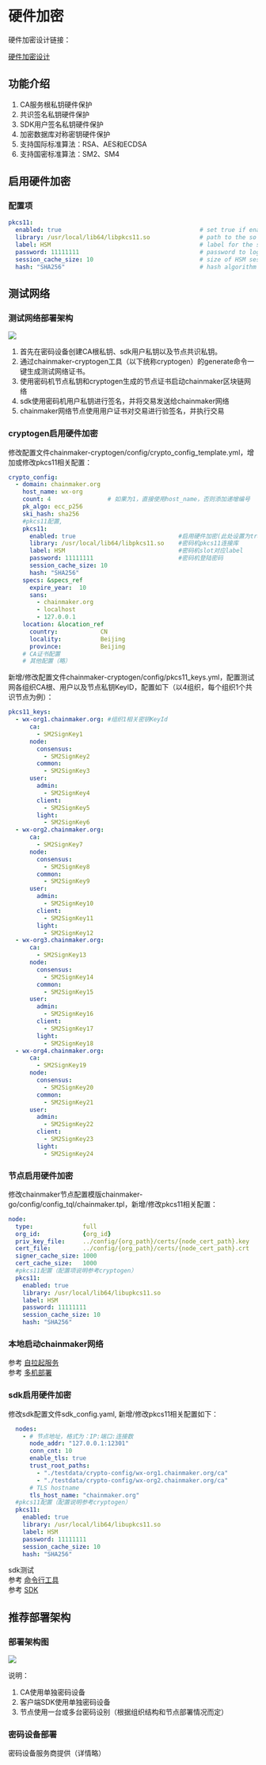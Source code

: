 # 硬件加密

硬件加密设计链接：

[硬件加密设计](../tech/硬件加密.md)

## 功能介绍
1. CA服务根私钥硬件保护
2. 共识签名私钥硬件保护
3. SDK用户签名私钥硬件保护
4. 加密数据库对称密钥硬件保护
5. 支持国际标准算法：RSA、AES和ECDSA
6. 支持国密标准算法：SM2、SM4

## 启用硬件加密
### 配置项

```yaml
pkcs11:
  enabled: true                                       # set true if enable pkcs11
  library: /usr/local/lib64/libpkcs11.so              # path to the so file of pkcs11 interface
  label: HSM                                          # label for the slot to be used
  password: 11111111                                  # password to logon the HSM
  session_cache_size: 10                              # size of HSM session cache, default 10
  hash: "SHA256"                                      # hash algorithm used to compute SKI
```

## 测试网络

### 测试网络部署架构
![](../images/HSM-deploy-cryptogen.png)

1. 首先在密码设备创建CA根私钥、sdk用户私钥以及节点共识私钥。
2. 通过chainmaker-cryptogen工具（以下统称cryptogen）的generate命令一键生成测试网络证书。
3. 使用密码机节点私钥和cryptogen生成的节点证书启动chainmaker区块链网络
4. sdk使用密码机用户私钥进行签名，并将交易发送给chainmaker网络
5. chainmaker网络节点使用用户证书对交易进行验签名，并执行交易

### cryptogen启用硬件加密
修改配置文件chainmaker-cryptogen/config/crypto_config_template.yml，增加或修改pkcs11相关配置：
```yaml
crypto_config:
  - domain: chainmaker.org
    host_name: wx-org
    count: 4                # 如果为1，直接使用host_name，否则添加递增编号
    pk_algo: ecc_p256
    ski_hash: sha256
    #pkcs11配置, 
    pkcs11:
      enabled: true                             #启用硬件加密(此处设置为true)
      library: /usr/local/lib64/libpkcs11.so    #密码机pkcs11连接库
      label: HSM                                #密码机slot对应label
      password: 11111111                        #密码机登陆密码
      session_cache_size: 10
      hash: "SHA256" 
    specs: &specs_ref
      expire_year:  10
      sans:
        - chainmaker.org
        - localhost
        - 127.0.0.1
    location: &location_ref
      country:            CN
      locality:           Beijing
      province:           Beijing
    # CA证书配置
    # 其他配置（略）
```
新增/修改配置文件chainmaker-cryptogen/config/pkcs11_keys.yml，配置测试网各组织CA根、用户以及节点私钥KeyID，配置如下（以4组织，每个组织1个共识节点为例）：
```yaml
pkcs11_keys:
  - wx-org1.chainmaker.org: #组织1相关密钥KeyId
      ca:
        - SM2SignKey1
      node:
        consensus:
          - SM2SignKey2
        common:
          - SM2SignKey3
      user:
        admin:
          - SM2SignKey4
        client:
          - SM2SignKey5
        light:
          - SM2SignKey6
  - wx-org2.chainmaker.org:
      ca:
        - SM2SignKey7
      node:
        consensus:
          - SM2SignKey8
        common:
          - SM2SignKey9
      user:
        admin:
          - SM2SignKey10
        client:
          - SM2SignKey11
        light:
          - SM2SignKey12
  - wx-org3.chainmaker.org:
      ca:
        - SM2SignKey13
      node:
        consensus:
          - SM2SignKey14
        common:
          - SM2SignKey15
      user:
        admin:
          - SM2SignKey16
        client:
          - SM2SignKey17
        light:
          - SM2SignKey18
  - wx-org4.chainmaker.org:
      ca:
        - SM2SignKey19
      node:
        consensus:
          - SM2SignKey20
        common:
          - SM2SignKey21
      user:
        admin:
          - SM2SignKey22
        client:
          - SM2SignKey23
        light:
          - SM2SignKey24
```

### 节点启用硬件加密
修改chainmaker节点配置模版chainmaker-go/config/config_tql/chainmaker.tpl，新增/修改pkcs11相关配置：
```yml
node:
  type:              full
  org_id:            {org_id}
  priv_key_file:     ../config/{org_path}/certs/{node_cert_path}.key
  cert_file:         ../config/{org_path}/certs/{node_cert_path}.crt
  signer_cache_size: 1000
  cert_cache_size:   1000
  #pkcs11配置（配置项说明参考cryptogen）
  pkcs11: 
    enabled: true
    library: /usr/local/lib64/libupkcs11.so     
    label: HSM                                       
    password: 11111111                               
    session_cache_size: 10                     
    hash: "SHA256"                                 
```

### 本地启动chainmaker网络
参考 [自拉起服务](./自拉起服务.md)  
参考 [多机部署](./多机部署.md)

### sdk启用硬件加密
修改sdk配置文件sdk_config.yaml, 新增/修改pkcs11相关配置如下：
```yml
  nodes:
    - # 节点地址，格式为：IP:端口:连接数
      node_addr: "127.0.0.1:12301"
      conn_cnt: 10
      enable_tls: true
      trust_root_paths:
        - "./testdata/crypto-config/wx-org1.chainmaker.org/ca"
        - "./testdata/crypto-config/wx-org2.chainmaker.org/ca"
      # TLS hostname
      tls_host_name: "chainmaker.org"
  #pkcs11配置（配置说明参考cryptogen）
  pkcs11:
    enabled: true
    library: /usr/local/lib64/libupkcs11.so
    label: HSM
    password: 11111111 
    session_cache_size: 10
    hash: "SHA256"
```
sdk测试  
参考 [命令行工具](../dev/命令行工具.md)  
参考 [SDK](../dev/SDK.md)


## 推荐部署架构
### 部署架构图
![](../images/HSM-deploy-ca.png)

说明：
1. CA使用单独密码设备
2. 客户端SDK使用单独密码设备
3. 节点使用一台或多台密码设别（根据组织结构和节点部署情况而定）

### 密码设备部署
密码设备服务商提供（详情略）



